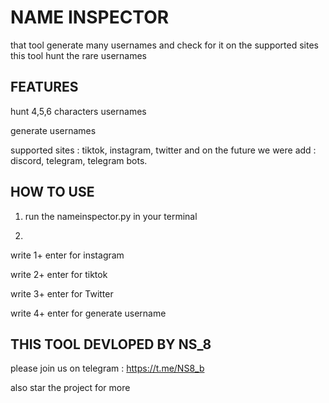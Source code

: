 # NAME INSPECTOR 
that tool generate many usernames and check for it on the supported sites this tool hunt the rare usernames 

## FEATURES 
hunt 4,5,6 characters usernames 

generate usernames

supported sites : tiktok, instagram, twitter and on the future we were add : discord, telegram, telegram bots.

## HOW TO USE

1. run the nameinspector.py in your terminal

2.
write 1+ enter for instagram

write 2+ enter for tiktok 

write 3+ enter for Twitter 

write 4+ enter for generate username 





## THIS TOOL DEVLOPED BY NS_8
please join us on telegram : https://t.me/NS8_b

also star the project for more 
